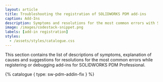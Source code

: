 ```yaml
---
layout: article
title: Troubleshooting the registration of SOLIDWORKS PDM add-ins
caption: Add-Ins
description: Symptoms and resolutions for the most common errors with SOLIDWORKS PDM add-ins development, debugging and registering.
image: /images/codestack-snippet.png
labels: [add-in registration]
styles:
  - /assets/styles/catalogue.css
---
```

This section contains the list of descriptions of symptoms, explanation of causes and suggestions for resolutions for the most common errors while registering or debugging add-ins for SOLIDWORKS PDM Professional.

{% catalogue { type: sw-pdm-addin-fix } %}